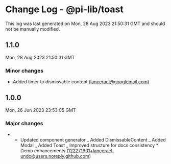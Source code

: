 # Change Log - @pi-lib/toast

This log was last generated on Mon, 28 Aug 2023 21:50:31 GMT and should not be manually modified.

<!-- Start content -->

## 1.1.0

Mon, 28 Aug 2023 21:50:31 GMT

### Minor changes

- Added timer to dismissable content (lancerael@googlemail.com)

## 1.0.0

Mon, 26 Jun 2023 23:53:05 GMT

### Major changes

- - Updated component generator _ Added DismissableContent _ Added Modal _ Added Toast _ Improved structure for docs consistency \* Demo enhancements (122271901+lancerael-undo@users.noreply.github.com)
